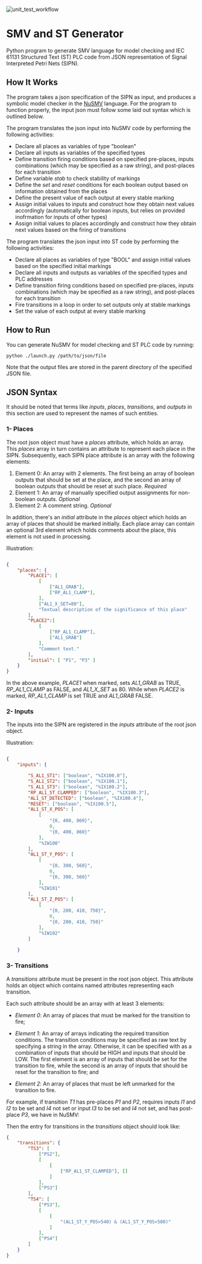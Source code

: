 ![unit_test_workflow](https://github.com/Faaizz/smv_generator/workflows/Unit%20Tests/badge.svg)

# SMV and ST Generator
Python program to generate SMV language for model checking and IEC 61131 Structured Text (ST) PLC code from JSON representation of Signal Interpreted Petri Nets (SIPN). 

## How It Works
The program takes a json specification of the SIPN as input, and produces a symbolic model checker in the [NuSMV](http://nusmv.fbk.eu/) language. 
For the program to function properly, the input json must follow some laid out syntax which is outlined below.  

The program translates the json input into NuSMV code by performing the following activities:
- Declare all places as variables of type "boolean"
- Declare all inputs as variables of the specified types
- Define transition firing conditions based on specified pre-places, inputs combinations (which may be specified as a raw string), and post-places for each transition
- Define variable *stab* to check stability of markings
- Define the *set* and *reset* conditions for each boolean output based on information obtained from the places
- Define the present value of each output at every stable marking
- Assign initial values to inputs and construct how they obtain next values accordingly (automatically for boolean inputs, but relies on provided inofrmation for inputs of other types)
- Assign initial values to places accordingly and construct how they obtain next values based on the firing of transitions


The program translates the json input into ST code by performing the following activities:
- Declare all places as variables of type "BOOL" and assign initial values based on the specified initial markings
- Declare all inputs and outputs as variables of the specified types and PLC addresses
- Define transition firing conditions based on specified pre-places, inputs combinations (which may be specified as a raw string), and post-places for each transition
- Fire transitions in a loop in order to set outputs only at stable markings
- Set the value of each output at every stable marking


## How to Run
You can generate NuSMV for model checking and ST PLC code by running:
```shell
python ./launch.py /path/to/json/file
```
Note that the output files are stored in the parent directory of the specified JSON file.

## JSON Syntax
It should be noted that terms like *inputs*, *places*, *transitions*, and *outputs* in this section are used to represent the names of such entities. 


### 1- Places
The root json object must have a *places* attribute, which holds an array. 
This *places* array in turn contains an attribute to represent each place in the SIPN. 
Subsequently, each SIPN place attribute is an array with the following elements:   
1. Element 0: An array with 2 elements. The first being an array of boolean outputs that should be set at the place, and the second an array of boolean outputs that should be reset at such place. *Required*   
1. Element 1: An array of manually specified output assignments for non-boolean outputs. *Optional*  
1. Element 2: A comment string. *Optional*  

In addition, there's an *initial* attribute in the *places* object which holds an array of places that should be marked initially. 
Each place array can contain an optional 3rd element which holds comments about the place, this element is not used in processing.   

Illustration:

```json

{
    "places": {
        "PLACE1": [
            [
                ["AL1_GRAB"],
                ["RP_AL1_CLAMP"],
            ],
            ["AL1_X_SET=80"],
            "Textual description of the significance of this place"
        ],
        "PLACE2":[
            [
                ["RP_AL1_CLAMP"],
                ["AL1_GRAB"]
            ],
            "Comment text."            
        ],
        "initial": [ "P1", "P3" ]
    }
}
```

In the above example, *PLACE1* when marked, sets *AL1_GRAB* as TRUE, *RP_AL1_CLAMP* as FALSE, and *AL1_X_SET* as 80. 
While when *PLACE2* is marked, *RP_AL1_CLAMP* is set TRUE and *AL1_GRAB* FALSE.  


### 2- Inputs
The inputs into the SIPN are registered in the *inputs* attribute of the root json object. 


Illustration:
```json

{
    "inputs": {

        "S_AL1_ST1": ["boolean", "%IX100.0"],
        "S_AL1_ST2": ["boolean", "%IX100.1"],
        "S_AL1_ST3": ["boolean", "%IX100.2"],
        "RP_AL1_ST_CLAMPED": ["boolean", "%IX100.3"],
        "AL1_ST_DETECTED": ["boolean", "%IX100.4"],
        "RESET": ["boolean", "%IX100.5"],
        "AL1_ST_X_POS": [
            [
                "{0, 400, 860}",
                0,
                "{0, 400, 860}"
            ],
            "%IW100"
        ],
        "AL1_ST_Y_POS": [
            [
                "{0, 300, 560}",
                0,
                "{0, 300, 560}"
            ],
            "%IW101"
        ],
        "AL1_ST_Z_POS": [
            [
                "{0, 200, 410, 750}",
                0,
                "{0, 200, 410, 750}"
            ],
            "%IW102"
        ]
        
    }

```

### 3- Transitions
A *transitions* attribute must be present in the root json object. 
This attribute holds an object which contains named attributes representing each transition. 

Each such attribute should be an array with at least 3 elements: 
- *Element 0*: An array of places that must be marked for the transition to fire;

- *Element 1*: An array of arrays indicating the required transition conditions. 
The transition conditions may be specified as raw text by specifying a string in the array. Otherwise, it can be specified with as a combination of inputs that should be HIGH and inputs that should be LOW. The first element is an array of inputs that should be set for the transition to fire, while the second is an array of inputs that should be reset for the transition to fire; and 

- *Element 2*: An array of places that must be left unmarked for the transition to fire.  

For example, if transition *T1* has pre-places *P1* and *P2*, requires inputs *I1* and *I2* to be set and *I4* not set or input *I3* to be set and *I4* not set, and has post-place *P3*, we have in NuSMV:


Then the entry for transitions in the *transitions* object should look like:
```json
{
    "transitions": {
        "TS3": [
            ["PS2"],
            [
                [
                    ["RP_AL1_ST_CLAMPED"], []
                ]
            ],
            ["PS3"]
        ],
        "TS4": [
            ["PS3"],
            [
                [
                    "(AL1_ST_Y_POS>540) & (AL1_ST_Y_POS<580)"
                ]
            ],
            ["PS4"]
        ]
    }
}
```
